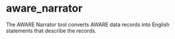 # aware_narrator
The AWARE Narrator tool converts AWARE data records into English statements that describe the records.
